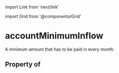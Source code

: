 import Link from 'next/link'
  
import Grid from '@components/Grid'

# accountMinimumInflow

A minimum amount that has to be paid in every month.

## Property of



